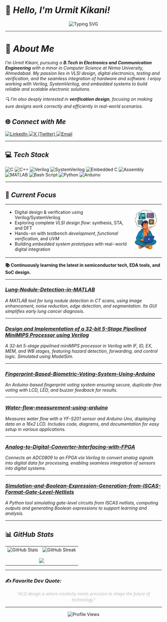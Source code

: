 
# 👋 *Hello, I'm Urmit Kikani!*

<div align="center">  
  <img src="https://readme-typing-svg.herokuapp.com?font=Montserrat&pause=1000&color=333333&center=true&vCenter=true&width=435&lines=Aspiring+Technologist;VLSI+Design+Enthusiast;Digital+Electronics+Explorer;Continuous+Learner+%26+Innovator" alt="Typing SVG" /> 
</div>  

---

# 💫 *About Me*

*I’m Urmit Kikani, pursuing a **B.Tech in Electronics and Communication Engineering** with a minor in Computer Science at Nirma University, Ahmedabad.*
*My passion lies in VLSI design, digital electronics, testing and verification, and the seamless integration of hardware and software. I enjoy working with Verilog, SystemVerilog, and embedded systems to build reliable and scalable electronic solutions.*

*🔍 I’m also deeply interested in **verification design**, focusing on making sure designs work correctly and efficiently in real-world scenarios.*

## 🌐 *Connect with Me*

<a href="https://linkedin.com/in/urmit-kikani">
  <img src="https://img.shields.io/badge/LinkedIn-Urmit%20Kikani-0A66C2?style=plastic&logo=linkedin&logoColor=white" alt="LinkedIn"/>
</a>  
<a href="https://x.com/imurmitkikani11">
  <img src="https://img.shields.io/badge/X-@imurmitkikani11-000000?style=plastic&logo=X&logoColor=white" alt="X (Twitter)"/>
</a>  
<a href="mailto:Urmitkikani1184@gmail.com">
  <img src="https://img.shields.io/badge/Email-Urmitkikani1184@gmail.com-D14836?style=plastic&logo=gmail&logoColor=white" alt="Email"/>
</a>  

---

## 💻 *Tech Stack*

<img src="https://img.shields.io/badge/C-00599C?style=plastic&logo=c&logoColor=white" alt="C"/> <img src="https://img.shields.io/badge/C++-00599C?style=plastic&logo=c%2B%2B&logoColor=white" alt="C++"/> <img src="https://img.shields.io/badge/Verilog-00A2FF?style=plastic&logoColor=white" alt="Verilog"/> <img src="https://img.shields.io/badge/SystemVerilog-FF6F00?style=plastic&logoColor=white" alt="SystemVerilog"/> <img src="https://img.shields.io/badge/Embedded_C-0077B5?style=plastic&logo=c&logoColor=white" alt="Embedded C"/> <img src="https://img.shields.io/badge/Assembly-45B8D8?style=plastic&logoColor=white" alt="Assembly"/> <img src="https://img.shields.io/badge/MATLAB-FF4500?style=plastic&logo=mathworks&logoColor=white" alt="MATLAB"/> <img src="https://img.shields.io/badge/Bash_Script-121011?style=plastic&logo=gnu-bash&logoColor=white" alt="Bash Script"/> <img src="https://img.shields.io/badge/Python-3670A0?style=plastic&logo=python&logoColor=ffdd54" alt="Python"/> <img src="https://img.shields.io/badge/Arduino-00979D?style=plastic&logo=arduino&logoColor=white" alt="Arduino"/>

---

## 🎯 *Current Focus*

<table>
<tr>
<td>

- Digital design & verification using Verilog/SystemVerilog  
- Exploring complete *VLSI design flow*: synthesis, STA, and DFT  
- Hands-on with *testbench development*, *functional verification*, and *UVM*  
- Building *embedded system prototypes* with real-world digital integration  

</td>
<td>
<img src="https://raw.githubusercontent.com/Urmitkikani11/Urmitkikani11/main/focus_image.png" width="140"/>
</td
</tr>
</table>

**📚 Continuously learning the latest in semiconductor tech, EDA tools, and SoC design.**



---

### *[Lung-Nodule-Detection-in-MATLAB](https://github.com/Urmitkikani11/Lung-Nodule-Detection-in-MATLAB)*

*A MATLAB tool for lung nodule detection in CT scans, using image enhancement, noise reduction, edge detection, and segmentation. Its GUI simplifies early lung cancer diagnosis.*

---
### *[Design and Implementation of a 32-bit 5-Stage Pipelined MiniMIPS Processor using Verilog  ](https://github.com/Urmitkikani11/Design-and-Implementation-of-a-32-bit-5-Stage-Pipelined-MiniMIPS-Processor-using-Verilog)*

*A 32-bit 5-stage pipelined miniMIPS processor in Verilog with IF, ID, EX, MEM, and WB stages, featuring hazard detection, forwarding, and control logic. Simulated using ModelSim.*

---

### *[Fingerprint-Based-Biometric-Voting-System-Using-Arduino](https://github.com/Urmitkikani11/Fingerprint-Based-Biometric-Voting-System-Using-Arduino)*

*An Arduino-based fingerprint voting system ensuring secure, duplicate-free voting with LCD, LED, and buzzer feedback for results.*

---

### *[Water-flow-measurement-using-arduino](https://github.com/Urmitkikani11/Water-flow-measurement-using-arduino-)*

*Measures water flow with a YF-S201 sensor and Arduino Uno, displaying data on a 16x2 LCD. Includes code, diagrams, and documentation for easy setup in various applications.*

---

### *[Analog-to-Digital-Converter-Interfacing-with-FPGA](https://github.com/Urmitkikani11/Analog-to-Digital-Converter-Interfacing-with-FPGA)*

*Connects an ADC0809 to an FPGA via Verilog to convert analog signals into digital data for processing, enabling seamless integration of sensors into digital systems.*

---

### *[Simulation-and-Boolean-Expression-Generation-from-ISCAS-Format-Gate-Level-Netlists](https://github.com/Urmitkikani11/Simulation-and-Boolean-Expression-Generation-from-ISCAS-Format-Gate-Level-Netlists)*

*A Python tool simulating gate-level circuits from ISCAS netlists, computing outputs and generating Boolean expressions to support learning and analysis.*

---

## 📊 *GitHub Stats*

<table align="center">
  <tr>
    <td>
      <img alt="GitHub Stats" src="https://github-readme-stats.vercel.app/api?username=Urmitkikani11&show_icons=true&theme=default&hide_border=true&count_private=true&include_all_commits=true&card_width=400&hide=prs" width="400"/>
    </td>
    <td>
      <img src="https://github-readme-streak-stats.herokuapp.com/?user=Urmitkikani11&theme=default&hide_border=true" alt="GitHub Streak" width="400" />
    </td>
  </tr>
  <tr>
    <td colspan="2" align="center" style="padding-top: 15px;">
      <img src="https://github-readme-stats.vercel.app/api/top-langs/?username=Urmitkikani11&theme=default&hide_border=true&layout=compact" width="400" />
    </td>
  </tr>
</table>

---

### ✍️ *Favorite Dev Quote:*

<div align="center" style="font-style: italic; color: #bbbbbb; max-width: 600px; margin: auto; font-family: 'Segoe UI', Tahoma, Geneva, Verdana, sans-serif;">  
“VLSI design is where creativity meets precision to shape the future of technology.”
</div>  

---

<div align="center">  
  <img src="https://komarev.com/ghpvc/?username=urmitkikani11&color=yellow" alt="Profile Views"/>  
</div>  

